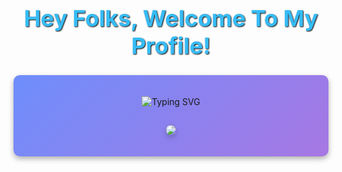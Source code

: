 <!---
rayan/rayanio is a ✨ special ✨ repository because its `README.md` (this file) appears on your GitHub profile.
You can click the Preview link to take a look at your changes.
--->

<h1 align="center" style="color: #36BCF7; font-weight: bold; font-size: 36px; text-shadow: 1px 1px 2px #000;">Hey Folks, Welcome To My Profile!</h1>

<div align="center" style="background: linear-gradient(135deg, #6e8efb, #a777e3); padding: 20px; border-radius: 10px; box-shadow: 0 4px 8px rgba(0, 0, 0, 0.3);">

  <p align="center">
    <img src="https://readme-typing-svg.demolab.com/?lines=Welcome+to+my+GitHub+Profile!;Python+Developer;Frontend+and+Backend+Wizard;Always+Learning+New+Tech&center=true&width=600&height=50" alt="Typing SVG"/>
  </p>


  <p align="center" style="padding-top: 15px;">
    <img src="https://skillicons.dev/icons?i=python,html,css,js,flask,django,react,bootstrap" style="border-radius: 8px; box-shadow: 0 4px 8px rgba(0, 0, 0, 0.2);"/>
  </p>


</div>
